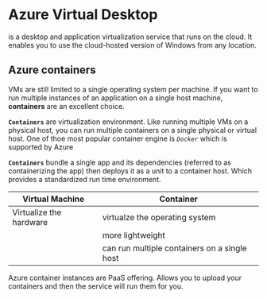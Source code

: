 # Azure Virtual Desktop

is a desktop and application virtualization service that runs on the cloud. It enables you to use the cloud-hosted version of Windows from any location. 

## Azure containers
VMs are still limited to a single operating system per machine. If you want to run multiple instances of an application on a single host machine, **containers** are an excellent choice.

**`Containers`** are virtualization environment. Like running multiple VMs on a physical host, you can run multiple containers on a single physical or virtual host. One of thoe most popular container engine is *`Docker`* which is supported by Azure

**`Containers`** bundle a single app and its dependencies (referred to as containerizing the app) then deploys it as a unit to a container host. Which provides a standardized run time environment.

|Virtual Machine|Container|
|-|-|
|Virtualize the hardware|virtualze the operating system|
||more lightweight|
||can run multiple containers on a single host|

Azure container instances are PaaS offering. Allows you to upload your containers and then the service will run them for you.

